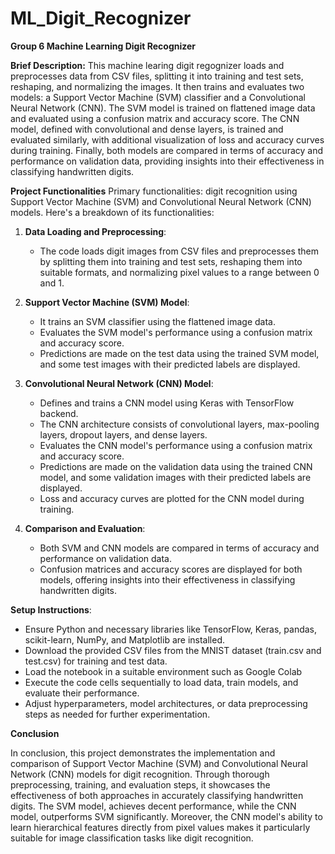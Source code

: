 # ML_Digit_Recognizer
**Group 6 Machine Learning Digit Recognizer**

**Brief Description:**
This machine learing digit regognizer loads and preprocesses data  from CSV files, splitting it into training and test sets, reshaping, and normalizing the images. It then trains and evaluates two models: a Support Vector Machine (SVM) classifier and a Convolutional Neural Network (CNN). The SVM model is trained on flattened image data and evaluated using a confusion matrix and accuracy score. The CNN model, defined with convolutional and dense layers, is trained and evaluated similarly, with additional visualization of loss and accuracy curves during training. Finally, both models are compared in terms of accuracy and performance on validation data, providing insights into their effectiveness in classifying handwritten digits.

**Project Functionalities**
Primary functionalities: digit recognition using Support Vector Machine (SVM) and Convolutional Neural Network (CNN) models. 
Here's a breakdown of its functionalities:

1. **Data Loading and Preprocessing**:
   - The code loads digit images from CSV files and preprocesses them by splitting them into training and test sets, reshaping them into suitable formats, and normalizing pixel values to a range between 0 and 1.

2. **Support Vector Machine (SVM) Model**:
   - It trains an SVM classifier using the flattened image data.
   - Evaluates the SVM model's performance using a confusion matrix and accuracy score.
   - Predictions are made on the test data using the trained SVM model, and some test images with their predicted labels are displayed.

3. **Convolutional Neural Network (CNN) Model**:
   - Defines and trains a CNN model using Keras with TensorFlow backend.
   - The CNN architecture consists of convolutional layers, max-pooling layers, dropout layers, and dense layers.
   - Evaluates the CNN model's performance using a confusion matrix and accuracy score.
   - Predictions are made on the validation data using the trained CNN model, and some validation images with their predicted labels are displayed.
   - Loss and accuracy curves are plotted for the CNN model during training.

4. **Comparison and Evaluation**:
   - Both SVM and CNN models are compared in terms of accuracy and performance on validation data.
   - Confusion matrices and accuracy scores are displayed for both models, offering insights into their effectiveness in classifying handwritten digits.

**Setup Instructions**:
   - Ensure Python and necessary libraries like TensorFlow, Keras, pandas, scikit-learn, NumPy, and Matplotlib are installed.
   - Download the provided CSV files from the MNIST dataset (train.csv and test.csv) for training and test data.
   - Load the notebook in a suitable environment such as Google Colab
   - Execute the code cells sequentially to load data, train models, and evaluate their performance.
   - Adjust hyperparameters, model architectures, or data preprocessing steps as needed for further experimentation.

**Conclusion**

In conclusion, this project demonstrates the implementation and comparison of Support Vector Machine (SVM) and Convolutional Neural Network (CNN) models for digit recognition. Through thorough preprocessing, training, and evaluation steps, it showcases the effectiveness of both approaches in accurately classifying handwritten digits. The SVM model, achieves decent performance, while the CNN model, outperforms SVM significantly. Moreover, the CNN model's ability to learn hierarchical features directly from pixel values makes it particularly suitable for image classification tasks like digit recognition.
